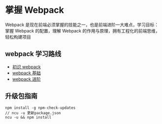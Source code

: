 # 掌握 Webpack

Webpack 是现在前端必须掌握的技能之一，也是前端进阶一大难点，学习目标：掌握 Webpack
的配置，理解 Webpack 的作用与原理，拥有工程化的前端思维，轻松构建项目

## webpack 学习路线

- [初识 webpack](./webpack-start)
- [webpack 基础](./webpack-base)
- [webpack 进阶](./webpack-advanced)

## 升级包指南

```
npm install -g npm-check-updates
// ncu -u 更新package.json
ncu -u && npm install
```
